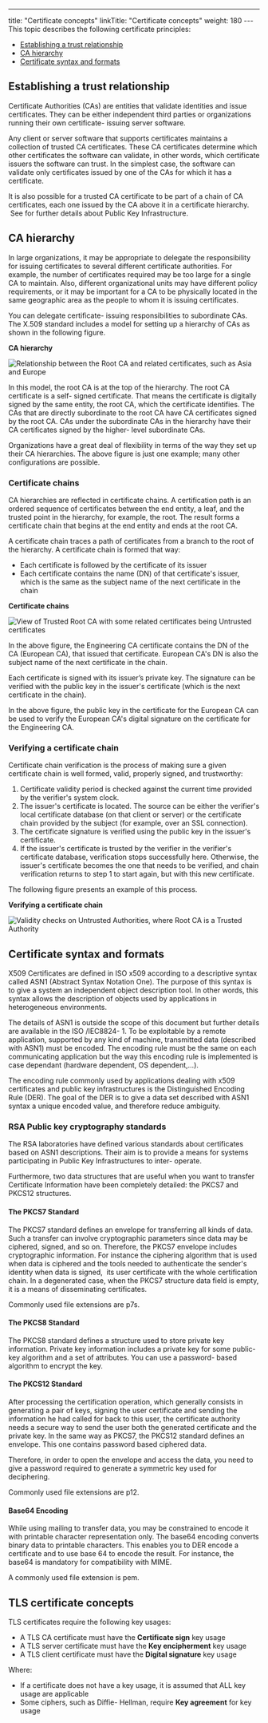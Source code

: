 ---
title: "Certificate concepts"
linkTitle: "Certificate concepts"
weight: 180
--- This topic describes the following certificate principles:

- [Establishing
    a trust relationship](#Establishing_a_trust_relationship)
- [CA
    hierarchy](#CA_hierarchy)
- [Certificate
    syntax and formats](#Certificate_syntax_and_formats)

<span id="Establishing_a_trust_relationship"></span>

## Establishing a trust relationship

Certificate Authorities
(CAs) are entities that validate identities and issue certificates. They
can be either independent third parties or organizations running their
own certificate- issuing server software.

Any client or server software that supports certificates maintains a
collection of trusted CA certificates. These CA certificates determine
which other certificates the software can validate, in other words, which
certificate issuers the software can trust. In the simplest case, the
software can validate only certificates issued by one of the CAs for which
it has a certificate.

It is also possible for a trusted CA certificate to be part of a chain
of CA certificates, each one issued by the CA above it in a certificate
hierarchy.  See
for further details about Public Key Infrastructure.

<span id="CA_hierarchy"></span>

## CA hierarchy

In large organizations, it may be appropriate to delegate the responsibility
for issuing certificates to several different certificate authorities.
For example, the number of certificates required may be too large for
a single CA to maintain. Also, different organizational units may have
different policy requirements, or it may be important for a CA to be physically
located in the same geographic area as the people to whom it is issuing
certificates.

You can delegate certificate- issuing responsibilities to subordinate
CAs. The X.509 standard includes a model for setting up a hierarchy of
CAs as shown in the following figure.

********CA hierarchy********

![Relationship between the Root CA and related certificates, such as Asia and Europe](/Images/TransferCFT/certificates3.gif)

In this model, the root CA is at the top of the hierarchy. The root
CA certificate is a self- signed
certificate. That means the certificate is digitally signed
by the same entity, the root CA, which the certificate identifies. The
CAs that are directly subordinate to the root CA have CA certificates
signed by the root CA. CAs under the subordinate CAs in the hierarchy
have their CA certificates signed by the higher- level subordinate CAs.

Organizations have a great deal of flexibility in terms of the way they
set up their CA hierarchies. The above figure is just one example; many
other configurations are possible.

<span id="Certificate_chains"></span>

### Certificate chains

CA hierarchies are reflected in certificate chains. A certification
path is an ordered sequence of certificates between the end entity,
a leaf, and the trusted point in the hierarchy, for example, the root.
The result forms a certificate chain that begins at the end entity and
ends at the root CA.

A certificate chain traces a path of certificates from a branch to the
root of the hierarchy. A certificate chain is formed that way:

- Each certificate
    is followed by the certificate of its issuer
- Each certificate
    contains the name (DN) of that certificate's issuer, which is the same
    as the subject name of the next certificate in the chain

********Certificate chains********

![View of Trusted Root CA with some related certificates being Untrusted certificates](/Images/TransferCFT/certificates2.gif)

In the above figure, the Engineering CA certificate contains the DN
of the CA (European CA), that issued that certificate. European CA's DN
is also the subject name of the next certificate in the chain.

Each certificate is signed with its issuer’s private key. The signature
can be verified with the public key in the issuer's certificate (which
is the next certificate in the chain).

In the above figure, the public key in the certificate for the European
CA can be used to verify the European CA's digital signature on the certificate
for the Engineering CA.

<span id="Verifying_a_certificate_chain"></span>

### Verifying a certificate chain

Certificate chain verification is the process of making sure a given
certificate chain is well formed, valid, properly signed, and trustworthy:

1. Certificate validity period
    is checked against the current time provided by the verifier's system
    clock.
1. The issuer's certificate is
    located. The source can be either the verifier's local certificate database
    (on that client or server) or the certificate chain provided by the subject
    (for example, over an SSL connection).
1. The certificate signature is
    verified using the public key in the issuer's certificate.
1. If the issuer's certificate
    is trusted by the verifier in the verifier's certificate database, verification
    stops successfully here. Otherwise, the issuer's certificate becomes the
    one that needs to be verified, and chain verification returns to step
    1 to start again, but with this new certificate.

The following figure presents an example of this process.

********Verifying a certificate chain********

![Validity checks on Untrusted Authorities, where Root CA is a Trusted Authority](/Images/TransferCFT/certificate1.gif)

<span id="Certificate_syntax_and_formats"></span>

## Certificate syntax and formats

X509 Certificates are defined in ISO x509 according to a descriptive
syntax called ASN1 (Abstract Syntax Notation
One). The purpose of this syntax
is to give a system an independent object description tool. In other words,
this syntax allows the description of objects used by applications in
heterogeneous environments.

The details of ASN1 is outside the scope of this document but further
details are available in the ISO /IEC8824- 1. To be exploitable by a remote
application, supported by any kind of machine, transmitted data (described
with ASN1) must be encoded. The encoding rule must be the same on each
communicating application but the way this encoding rule is implemented
is case dependant (hardware dependent, OS dependent,...).

The encoding rule commonly used by applications dealing with x509 certificates
and public key infrastructures is the Distinguished Encoding
Rule (DER). The goal of the DER is to give a data set described
with ASN1 syntax a unique encoded value, and therefore reduce ambiguity.

<span id="RSA_Public_key_cryptography_standards"></span>

### RSA Public key cryptography standards

The RSA laboratories have defined various standards about certificates
based on ASN1 descriptions. Their aim is to provide a means for systems
participating in Public Key Infrastructures to inter- operate.

Furthermore, two data structures that are useful when you want to transfer
Certificate Information have been completely detailed: the PKCS7 and PKCS12
structures.

#### The PKCS7 Standard

The PKCS7 standard defines an envelope for transferring all kinds of
data. Such a transfer can involve cryptographic parameters since data
may be ciphered, signed, and so on. Therefore, the PKCS7 envelope includes
cryptographic information. For instance the ciphering algorithm that is
used when data is ciphered and the tools needed to authenticate the sender's
identity when data is signed,  its
user certificate with the whole certification chain. In a degenerated
case, when the PKCS7 structure data field is empty, it is a means of disseminating
certificates.

Commonly used file extensions are p7s.

#### The PKCS8 Standard

The PKCS8 standard defines a structure used to store private key information.
Private key information includes a private key for some public- key algorithm
and a set of attributes. You can use a password- based algorithm to encrypt
the key.

#### The PKCS12 Standard

After processing the certification operation, which generally consists
in generating a pair of keys, signing the user certificate and sending
the information he had called for back to this user, the certificate authority
needs a secure way to send the user both the generated certificate and
the private key. In the same way as PKCS7, the PKCS12 standard defines
an envelope. This one contains password based ciphered data.

Therefore, in order to open the envelope and access the data, you need
to give a password required to generate a symmetric key used for deciphering.

Commonly used file extensions are p12.

#### Base64 Encoding

While using mailing to transfer data, you may be constrained to encode
it with printable character representation only. The base64 encoding
converts binary data to printable characters. This enables you to DER
encode a certificate and to use base 64 to encode the result. For instance,
the base64 is mandatory for compatibility with MIME.

A commonly used file extension is pem.

## TLS certificate concepts

TLS certificates require the following key usages:

- A TLS CA certificate must have the **Certificate sign** key usage
- A TLS server certificate must have the **Key encipherment** key usage
- A TLS client certificate must have the **Digital signature** key usage

Where:

- If a certificate does not have a key usage, it is assumed that ALL key usage are applicable
- Some ciphers, such as Diffie- Hellman, require **Key agreement** for key usage
